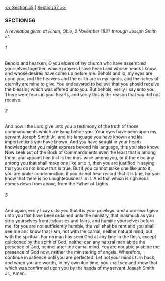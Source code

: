 [<< Section 55](Section%2055)  |  [Section 57 >>](Section%2057)

### SECTION 56

*A revelation given at Hiram, Ohio, 2 November 1831, through Joseph Smith Jr.*

###### 1
Behold and hearken, O you elders of my church who have assembled yourselves together, whose prayers I have heard and whose hearts I know and whose desires have come up before me. Behold and lo, my eyes are upon you, and the heavens and the earth are in my hands, and the riches of eternity are mine to give. You endeavored to believe that you should receive the blessing which was offered unto you. But behold, verily I say unto you, There were fears in your hearts, and verily this is the reason that you did not receive.

###### 2
And now I the Lord give unto you a testimony of the truth of those commandments which are lying before you. Your eyes have been upon my servant Joseph Smith Jr., and his language you have known and his imperfections you have known. And you have sought in your hearts knowledge that you might express beyond his language, this you also know. Now seek out of the Book of Commandments even the least that is among them, and appoint him that is the most wise among you, or if there be any among you that shall make one like unto it, then you are justified in saying that you do not know that is true. But if you cannot make one like unto it, you are under condemnation, if you do not bear record that it is true, for you know that there is no unrighteousness in it. And that which is righteous comes down from above, from the Father of Lights.

###### 3
And again, verily I say unto you that it is your privilege, and a promise I give unto you that have been ordained unto the ministry, that inasmuch as you strip yourselves from jealousies and fears, and humble yourselves before me, for you are not sufficiently humble, the veil shall be rent and you shall see me and know that I Am, not with the carnal, neither natural mind, but with the spiritual. For no man has seen God at any time in the flesh, except quickened by the spirit of God, neither can any natural man abide the presence of God, neither after the carnal mind. You are not able to abide the presence of God now, neither the ministering of angels. Wherefore, continue in patience until you are perfected. Let not your minds turn back, and when you are worthy, in my own due time, you shall see and know that which was confirmed upon you by the hands of my servant Joseph Smith Jr., Amen.